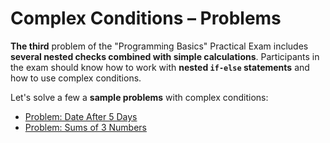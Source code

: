 # Complex Conditions – Problems

**The third** problem of the "Programming Basics" Practical Exam includes **several nested checks combined with simple calculations**. Participants in the exam should know how to work with **nested `if-else` statements** and how to use complex conditions.

Let's solve a few a **sample problems** with complex conditions:

* [Problem: Date After 5 Days](/Content/Chapter-8-1-exam-preparation/complex-conditions-problems/complex-conditions-problems/problem-date-after-5-days.md)
* [Problem: Sums of 3 Numbers](/Content/Chapter-8-1-exam-preparation/complex-conditions-problems/complex-conditions-problems/problem-sums-of-3-numbers.md)
